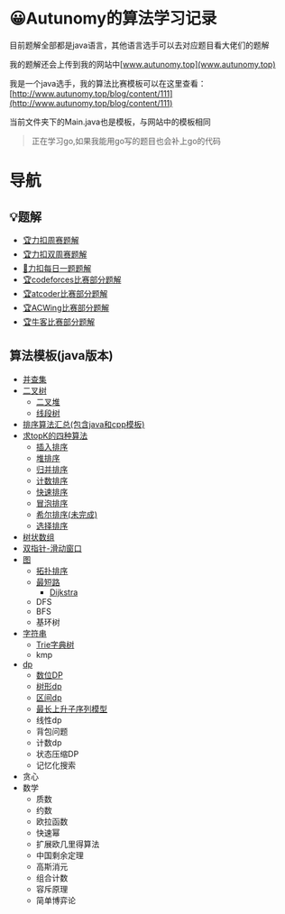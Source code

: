 # 😀Autunomy的算法学习记录

目前题解全部都是java语言，其他语言选手可以去对应题目看大佬们的题解

我的题解还会上传到我的网站中[www.autunomy.top](www.autunomy.top)

我是一个java选手，我的算法比赛模板可以在这里查看：[http://www.autunomy.top/blog/content/111](http://www.autunomy.top/blog/content/111)

当前文件夹下的Main.java也是模板，与网站中的模板相同

>正在学习go,如果我能用go写的题目也会补上go的代码

# 导航

## 💡题解

- [🏆力扣周赛题解](https://github.com/Autunomy/algothrim-study/tree/main/leetcode/weekly)
- [🏆力扣双周赛题解](https://github.com/Autunomy/algothrim-study/tree/main/leetcode/biweekly)
- [📆力扣每日一题题解](https://github.com/Autunomy/algothrim-study/tree/main/leetcode/%E6%AF%8F%E6%97%A5%E4%B8%80%E9%A2%98/)
- [🏆codeforces比赛部分题解](https://github.com/Autunomy/algothrim-study/tree/main/codeforces/contest)
- [🏆atcoder比赛部分题解](https://github.com/Autunomy/algothrim-study/tree/main/atcoder)
- [🏆ACWing比赛部分题解](https://github.com/Autunomy/algothrim-study/tree/main/ACWing)
- [🏆牛客比赛部分题解](https://github.com/Autunomy/algothrim-study/tree/main/newcoder)


## 算法模板(java版本)

- [并查集](https://github.com/Autunomy/algothrim-study/tree/main/algorithm-template/%E5%B9%B6%E6%9F%A5%E9%9B%86)
- [二叉树](https://github.com/Autunomy/algothrim-study/tree/main/algorithm-template/%E4%BA%8C%E5%8F%89%E6%A0%91)
  - [二叉堆](https://github.com/Autunomy/algothrim-study/tree/main/algorithm-template/%E4%BA%8C%E5%8F%89%E5%A0%86)
  - [线段树](https://github.com/Autunomy/algothrim-study/tree/main/algorithm-template/%E4%BA%8C%E5%8F%89%E6%A0%91/%E7%BA%BF%E6%AE%B5%E6%A0%91)
- [排序算法汇总(包含java和cpp模板)](https://github.com/Autunomy/algothrim-study/tree/main/algorithm-template/%E6%8E%92%E5%BA%8F%E7%AE%97%E6%B3%95%E6%B1%87%E6%80%BB)
- [求topK的四种算法](https://github.com/Autunomy/algothrim-study/blob/main/algorithm-template/topK/%E9%9D%A2%E8%AF%95%E4%B8%AD%E6%B1%82%E8%A7%A3topK%E9%97%AE%E9%A2%98.md)
  - [插入排序](https://github.com/Autunomy/algothrim-study/blob/main/algorithm-template/%E6%8E%92%E5%BA%8F%E7%AE%97%E6%B3%95%E6%B1%87%E6%80%BB/%E6%8F%92%E5%85%A5%E6%8E%92%E5%BA%8F.md)
  - [堆排序](https://github.com/Autunomy/algothrim-study/blob/main/algorithm-template/%E6%8E%92%E5%BA%8F%E7%AE%97%E6%B3%95%E6%B1%87%E6%80%BB/%E5%A0%86%E6%8E%92%E5%BA%8F.md)
  - [归并排序](https://github.com/Autunomy/algothrim-study/blob/main/algorithm-template/%E6%8E%92%E5%BA%8F%E7%AE%97%E6%B3%95%E6%B1%87%E6%80%BB/%E5%BD%92%E5%B9%B6%E6%8E%92%E5%BA%8F.md)
  - [计数排序](https://github.com/Autunomy/algothrim-study/blob/main/algorithm-template/%E6%8E%92%E5%BA%8F%E7%AE%97%E6%B3%95%E6%B1%87%E6%80%BB/%E8%AE%A1%E6%95%B0%E6%8E%92%E5%BA%8F.md)
  - [快速排序](https://github.com/Autunomy/algothrim-study/blob/main/algorithm-template/%E6%8E%92%E5%BA%8F%E7%AE%97%E6%B3%95%E6%B1%87%E6%80%BB/%E5%BF%AB%E9%80%9F%E6%8E%92%E5%BA%8F.md)
  - [冒泡排序](https://github.com/Autunomy/algothrim-study/blob/main/algorithm-template/%E6%8E%92%E5%BA%8F%E7%AE%97%E6%B3%95%E6%B1%87%E6%80%BB/%E5%86%92%E6%B3%A1%E6%8E%92%E5%BA%8F.md)
  - [希尔排序(未完成)](https://github.com/Autunomy/algothrim-study/blob/main/algorithm-template/%E6%8E%92%E5%BA%8F%E7%AE%97%E6%B3%95%E6%B1%87%E6%80%BB/%E5%B8%8C%E5%B0%94%E6%8E%92%E5%BA%8F.md)
  - [选择排序](https://github.com/Autunomy/algothrim-study/blob/main/algorithm-template/%E6%8E%92%E5%BA%8F%E7%AE%97%E6%B3%95%E6%B1%87%E6%80%BB/%E9%80%89%E6%8B%A9%E6%8E%92%E5%BA%8F.md)
- [树状数组](https://github.com/Autunomy/algothrim-study/tree/main/algorithm-template/%E6%A0%91%E7%8A%B6%E6%95%B0%E7%BB%84)
- [双指针-滑动窗口](https://github.com/Autunomy/algothrim-study/tree/main/algorithm-template/%E5%8F%8C%E6%8C%87%E9%92%88-%E6%BB%91%E5%8A%A8%E7%AA%97%E5%8F%A3)
- [图](https://github.com/Autunomy/algothrim-study/tree/main/algorithm-template/%E5%9B%BE)
  - [拓扑排序](https://github.com/Autunomy/algothrim-study/tree/main/algorithm-template/%E5%9B%BE/%E6%8B%93%E6%89%91%E6%8E%92%E5%BA%8F)
  - [最短路](https://github.com/Autunomy/algothrim-study/tree/main/algorithm-template/%E5%9B%BE/%E6%9C%80%E7%9F%AD%E8%B7%AF)
    - [Dijkstra](https://github.com/Autunomy/algothrim-study/blob/main/algorithm-template/%E5%9B%BE/%E6%9C%80%E7%9F%AD%E8%B7%AF/Dijkstra.md)
  - DFS
  - BFS
  - 基环树
- [字符串](https://github.com/Autunomy/algothrim-study/tree/main/algorithm-template/%E5%AD%97%E7%AC%A6%E4%B8%B2)
  - [Trie字典树](https://github.com/Autunomy/algothrim-study/tree/main/algorithm-template/%E5%AD%97%E7%AC%A6%E4%B8%B2/Trie%E5%AD%97%E5%85%B8%E6%A0%91)
  - kmp
- [dp](https://github.com/Autunomy/algothrim-study/tree/main/algorithm-template/dp)
  - [数位DP](https://github.com/Autunomy/algothrim-study/blob/main/algorithm-template/dp/%E6%95%B0%E4%BD%8DDP/%E6%95%B0%E4%BD%8DDP.md)
  - [树形dp](https://github.com/Autunomy/algothrim-study/tree/main/algorithm-template/dp/%E6%A0%91%E5%BD%A2dp)
  - [区间dp](https://github.com/Autunomy/algothrim-study/tree/main/algorithm-template/dp/%E5%8C%BA%E9%97%B4dp)
  - [最长上升子序列模型](https://github.com/Autunomy/algothrim-study/tree/main/algorithm-template/dp/%E6%9C%80%E9%95%BF%E4%B8%8A%E5%8D%87%E5%AD%90%E5%BA%8F%E5%88%97%E6%A8%A1%E5%9E%8B)
  - 线性dp
  - 背包问题
  - 计数dp
  - 状态压缩DP
  - 记忆化搜索
- 贪心
- 数学
  - 质数
  - 约数
  - 欧拉函数
  - 快速幂
  - 扩展欧几里得算法
  - 中国剩余定理
  - 高斯消元
  - 组合计数
  - 容斥原理
  - 简单博弈论